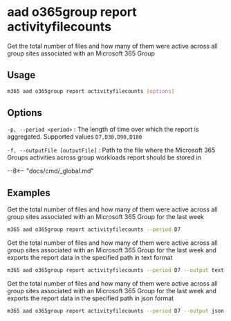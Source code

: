 # aad o365group report activityfilecounts

Get the total number of files and how many of them were active across all group sites associated with an Microsoft 365 Group

## Usage

```sh
m365 aad o365group report activityfilecounts [options]
```

## Options

`-p, --period <period>`
: The length of time over which the report is aggregated. Supported values `D7,D30,D90,D180`

`-f, --outputFile [outputFile]`
: Path to the file where the Microsoft 365 Groups activities across group workloads report should be stored in

--8<-- "docs/cmd/_global.md"

## Examples

Get the total number of files and how many of them were active across all group sites associated with an Microsoft 365 Group for the last week

```sh
m365 aad o365group report activityfilecounts --period D7
```

Get the total number of files and how many of them were active across all group sites associated with an Microsoft 365 Group for the last week and exports the report data in the specified path in text format

```sh
m365 aad o365group report activityfilecounts --period D7 --output text > "o365groupactivityfilecounts.txt"
```

Get the total number of files and how many of them were active across all group sites associated with an Microsoft 365 Group for the last week and exports the report data in the specified path in json format

```sh
m365 aad o365group report activityfilecounts --period D7 --output json > "o365groupactivityfilecounts.json"
```